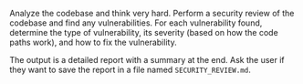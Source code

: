Analyze the codebase and think very hard.  Perform a security review of the codebase and find any vulnerabilities.  For each vulnerability found, determine the type of vulnerability, its severity (based on how the code paths work), and how to fix the vulnerability.

The output is a detailed report with a summary at the end.  Ask the user if they want to save the report in a file named `SECURITY_REVIEW.md`.
